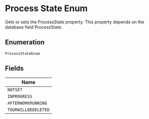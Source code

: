 
# Process State Enum

Gets or sets the ProcessState property. This property depends on the database field ProcessState.

## Enumeration

`ProcessStateEnum`

## Fields

| Name |
|  --- |
| `NOTSET` |
| `INPROGRESS` |
| `AFTERWORKRUNNING` |
| `TOURWILLBEDELETED` |

